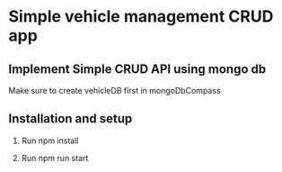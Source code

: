 
# Simple vehicle management CRUD app
## Implement Simple CRUD API using mongo db

Make sure to create vehicleDB first in mongoDbCompass

## Installation and setup

1. Run npm install

2. Run npm run start